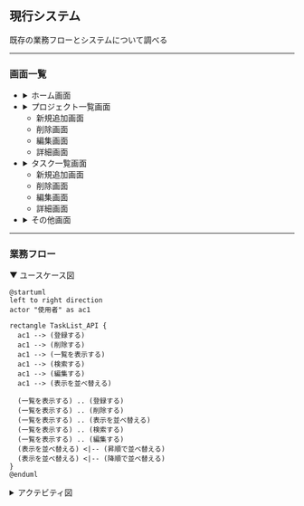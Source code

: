 
## 現行システム
既存の業務フローとシステムについて調べる

---
### 画面一覧
- <details><summary>ホーム画面</summary>初期画面</details>
- <details><summary>プロジェクト一覧画面</summary>案件の管理をする</details>

  - 新規追加画面
  - 削除画面
  - 編集画面
  - 詳細画面
- <details><summary>タスク一覧画面</summary>案件ごとの作業内容を管理をする</details>     

  - 新規追加画面
  - 削除画面
  - 編集画面
  - 詳細画面
- <details><summary>その他画面</summary>未実装。現状は作業の集計機能を有する</details>

---
### 業務フロー

▼ ユースケース図

``` plantuml
@startuml
left to right direction
actor "使用者" as ac1

rectangle TaskList_API {
  ac1 --> (登録する)
  ac1 --> (削除する)
  ac1 --> (一覧を表示する)
  ac1 --> (検索する)
  ac1 --> (編集する)
  ac1 --> (表示を並べ替える)

  (一覧を表示する) .. (登録する)
  (一覧を表示する) .. (削除する)
  (一覧を表示する) .. (表示を並べ替える)
  (一覧を表示する) .. (検索する)
  (一覧を表示する) .. (編集する)
  (表示を並べ替える) <|-- (昇順で並べ替える)
  (表示を並べ替える) <|-- (降順で並べ替える)
}
@enduml
```

<details><summary>アクテビティ図</summary>

``` plantuml
@startuml

start
:ClickServlet.handleRequest();
:new page;
if (Page.onSecurityCheck) then (true)
  :Page.onInit();
  if (isForward?) then (no)
    :Process controls;
    if (continue processing?) then (no)
      stop
    endif

    if (isPost?) then (yes)
      :Page.onPost();
    else (no)
      :Page.onGet();
    endif
    :Page.onRender();
  endif
else (false)
endif

if (do redirect?) then (yes)
  :redirect process;
else
  if (do forward?) then (yes)
    :Forward request;
  else (no)
    :Render page template;
  endif
endif

stop

@enduml
```
</details>
